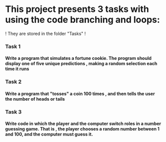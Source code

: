 ﻿
# This project presents 3 tasks with using the code branching and loops: 
! They are stored in the folder "Tasks" !

### Task 1
#### Write a program that simulates a fortune cookie. The program should display one of five unique predictions , making a random selection each time it runs 

### Task 2
#### Write a program that "tosses" a coin 100 times , and then tells the user the number of heads or tails

### Task 3
#### Write code in which the player and the computer switch roles in a number guessing game. That is , the player chooses a random number between 1 and 100, and the computer must guess it.
